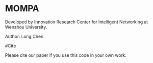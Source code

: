 # MOMPA

Developed by Innovation Research Center for Intelligent Networking at Wenzhou University.

Author: Long Chen.

#Cite

Please cite our paper if you use this code in your own work:
